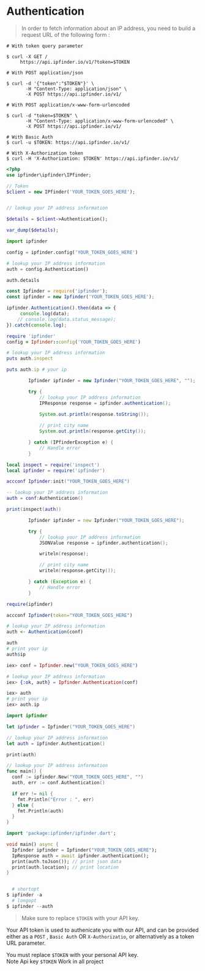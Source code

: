 # Authentication

> In order to fetch information about an IP address, you need to build a request URL of the following form :



```shell
# With token query parameter

$ curl -X GET /
     https://api.ipfinder.io/v1/?token=$TOKEN 

# With POST application/json

$ curl -d '{"token":"$TOKEN"}' \
       -H "Content-Type: application/json" \
       -X POST https://api.ipfinder.io/v1/

# With POST application/x-www-form-urlencoded

$ curl -d "token=$TOKEN" \
       -H "Content-Type: application/x-www-form-urlencoded" \
       -X POST https://api.ipfinder.io/v1/

# With Basic Auth
$ curl -u $TOKEN: https://api.ipfinder.io/v1/

# With X-Authorization token
$ curl -H 'X-Authorization: $TOKEN' https://api.ipfinder.io/v1/
```

```php
<?php 
use ipfinder\ipfinder\IPfinder;

// Token
$client = new IPfinder('YOUR_TOKEN_GOES_HERE');


// lookup your IP address information

$details = $client->Authentication();

var_dump($details);

```

```python
import ipfinder

config = ipfinder.config('YOUR_TOKEN_GOES_HERE')

# lookup your IP address information
auth = config.Authentication()

auth.details
```

```javascript
const Ipfinder = require('ipfinder');
const ipfinder = new Ipfinder('YOUR_TOKEN_GOES_HERE');

ipfinder.Authentication().then(data => {
     console.log(data);
    // console.log(data.status_message);
}).catch(console.log);
```

```ruby
require 'ipfinder'
config = Ipfinder::config('YOUR_TOKEN_GOES_HERE')

# lookup your IP address information
puts auth.inspect

puts auth.ip # your ip
```
```java
        Ipfinder ipfinder = new Ipfinder("YOUR_TOKEN_GOES_HERE", ""); 

        try {
            // lookup your IP address information
            IPResponse response = ipfinder.authentication();
            
            System.out.println(response.toString());

            // print city name
            System.out.println(response.getCity());

        } catch (IPfinderException e) {
            // Handle error
        }
```
```lua
local inspect = require('inspect')
local ipfinder = require('ipfinder')

accconf Ipfinder:init("YOUR_TOKEN_GOES_HERE")

-- lookup your IP address information
auth = conf:Authentication()

print(inspect(auth))
```

```d
        Ipfinder ipfinder = new Ipfinder("YOUR_TOKEN_GOES_HERE");

        try {
            // lookup your IP address information
            JSONValue response = ipfinder.authentication();

            writeln(response);

            // print city name
            writeln(response.getCity());

        } catch (Exception e) {
            // Handle error
        }
```

```r
require(ipfinder)

accconf Ipfinder(token="YOUR_TOKEN_GOES_HERE")

# lookup your IP address information
auth <- Authentication(conf)

auth
# print your ip
auth$ip
```

```elixir
iex> conf = Ipfinder.new("YOUR_TOKEN_GOES_HERE")

# lookup your IP address information
iex> {:ok, auth} = Ipfinder.Authentication(conf)

iex> auth
# print your ip
iex> auth.ip
```

```swift
import ipfinder

let ipfinder = Ipfinder("YOUR_TOKEN_GOES_HERE")

// lookup your IP address information
let auth = ipfinder.Authentication()

print(auth)
```

```go 
// lookup your IP address information
func main() {
  conf := ipfinder.New("YOUR_TOKEN_GOES_HERE", "")
  auth, err := conf.Authentication()

  if err != nil {
    fmt.Println("Error : ", err)
  } else {
    fmt.Println(auth)
  }
}
```

```dart
import 'package:ipfinder/ipfinder.dart';

void main() async {
  Ipfinder ipfinder = Ipfinder("YOUR_TOKEN_GOES_HERE");
  IpResponse auth = await ipfinder.authentication();
  print(auth.toJson()); // print json data
  print(auth.location); // print location
}
```

```powershell

  # shortopt
$ ipfinder -a 
  # longopt
$ ipfinder --auth 

```

> Make sure to replace `$TOKEN` with your API key.

Your API token is used to authenicate you with our API, and can be provided either as a  `POST` , `Basic Auth` OR `X-Authorizatio`, or alternatively as a token URL parameter.



<aside class="notice">
You must replace <code>$TOKEN</code> with your personal API key.
</aside>
<aside class="success">
Note Api key <code>$TOKEN</code> Work in all project
</aside>
